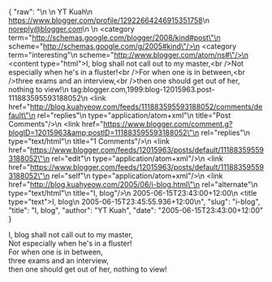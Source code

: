 {
  "raw": "<entry>\n  <author>\n    <name>YT Kuah</name>\n    <uri>https://www.blogger.com/profile/12922664246915351758</uri>\n    <email>noreply@blogger.com</email>\n  </author>\n  <category term=\"http://schemas.google.com/blogger/2008/kind#post\"\n    scheme=\"http://schemas.google.com/g/2005#kind\"/>\n  <category term=\"interesting\"\n    scheme=\"http://www.blogger.com/atom/ns#\"/>\n  <content type=\"html\">I, blog shall not call out to my master,&lt;br /&gt;Not especially when he's in a fluster!&lt;br /&gt;For when one is in between,&lt;br /&gt;three exams and an interview,&lt;br /&gt;then one should get out of her, nothing to view!</content>\n  <id>tag:blogger.com,1999:blog-12015963.post-111883595593188052</id>\n  <link href=\"http://blog.kuahyeow.com/feeds/111883595593188052/comments/default\"\n    rel=\"replies\"\n    type=\"application/atom+xml\"\n    title=\"Post Comments\"/>\n  <link href=\"https://www.blogger.com/comment.g?blogID=12015963&amp;postID=111883595593188052\"\n    rel=\"replies\"\n    type=\"text/html\"\n    title=\"1 Comments\"/>\n  <link href=\"https://www.blogger.com/feeds/12015963/posts/default/111883595593188052\"\n    rel=\"edit\"\n    type=\"application/atom+xml\"/>\n  <link href=\"https://www.blogger.com/feeds/12015963/posts/default/111883595593188052\"\n    rel=\"self\"\n    type=\"application/atom+xml\"/>\n  <link href=\"http://blog.kuahyeow.com/2005/06/i-blog.html\"\n    rel=\"alternate\"\n    type=\"text/html\"\n    title=\"I, blog\"/>\n  <published>2005-06-15T23:43:00+12:00</published>\n  <title type=\"text\">I, blog</title>\n  <updated>2005-06-15T23:45:55.936+12:00</updated>\n</entry>",
  "slug": "i-blog",
  "title": "I, blog",
  "author": "YT Kuah",
  "date": "2005-06-15T23:43:00+12:00"
}

I, blog shall not call out to my master,<br />Not especially when he's in a fluster!<br />For when one is in between,<br />three exams and an interview,<br />then one should get out of her, nothing to view!